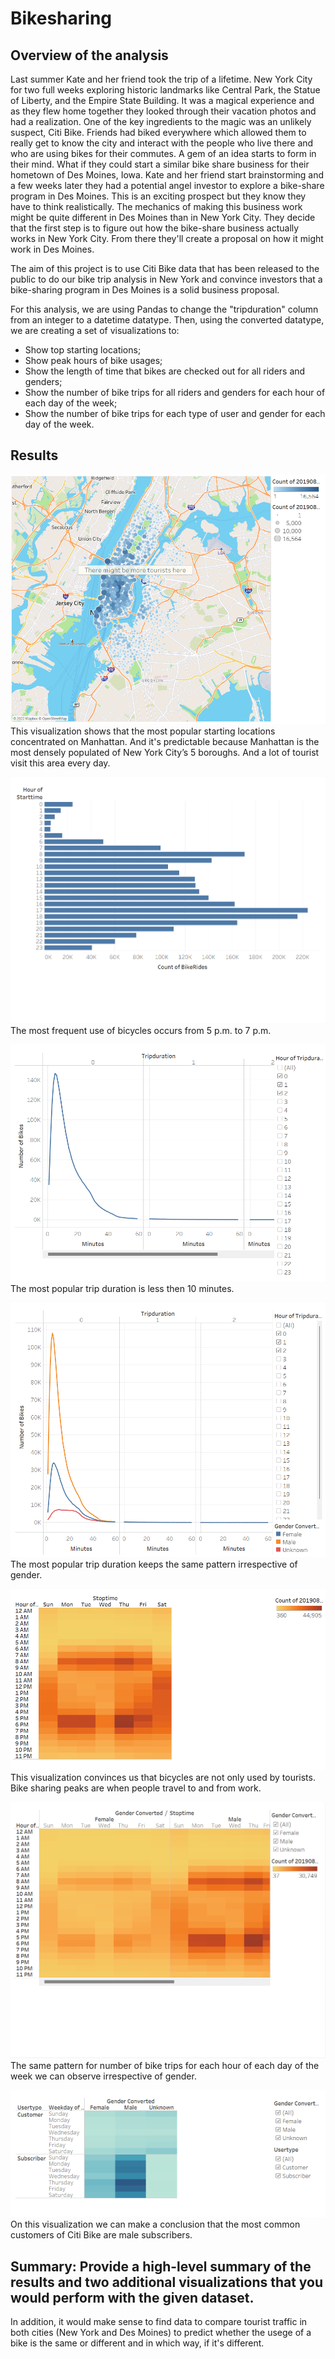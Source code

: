 # Bikesharing

## Overview of the analysis
Last summer Kate and her friend took the trip of a lifetime. New York City for two full weeks exploring historic landmarks
like Central Park, the Statue of Liberty, and the Empire State Building.
It was a magical experience and as they flew home together they looked through their vacation photos and had a realization.
One of the key ingredients to the magic was an unlikely suspect, Citi Bike. Friends had biked everywhere which allowed them
to really get to know the city and interact with the people who live there and who are using bikes for their commutes.
A gem of an idea starts to form in their mind. What if they could start a similar bike share business for their hometown of Des
Moines, Iowa. Kate and her friend start brainstorming and a few weeks later they had a 
potential angel investor to explore a bike-share program in Des Moines. This is an exciting prospect but they know they have to think
realistically. The mechanics of making this business work might be quite different in Des Moines than in New York City. They decide
that the first step is to figure out how the bike-share business actually works in New York City. From there they'll create a
proposal on how it might work in Des Moines. 

The aim of this project is to use Citi Bike data that has been released to the public to do our bike trip analysis  in New York and
convince investors that a bike-sharing program in Des Moines is a solid business proposal.

For this analysis, we are using Pandas to change the "tripduration" column from an integer to a datetime datatype. Then, using the
converted datatype, we are creating a set of visualizations to:  
* Show top starting locations;  
* Show peak hours of bike usages;  
* Show the length of time that bikes are checked out for all riders and genders;  
* Show the number of bike trips for all riders and genders for each hour of each day of the week;  
* Show the number of bike trips for each type of user and gender for each day of the week.  

## Results

![pic](https://github.com/ElenaMasarsky/Bikesharing/blob/main/Resources/Top%20Starting%20Location.png)
This visualization shows that the most popular starting locations concentrated on Manhattan. And it's
predictable because Manhattan is the most densely populated of New York City’s 5 boroughs. And a lot of tourist
visit this area every day.  

![pic](https://github.com/ElenaMasarsky/Bikesharing/blob/main/Resources/August%20Peak%20Hours.png)
The most frequent use of bicycles occurs from 5 p.m. to 7 p.m.  

![pic](https://github.com/ElenaMasarsky/Bikesharing/blob/main/Resources/Check%20out%20times%20for%20users.png)
The most popular trip duration is less then 10 minutes.  

![pic](https://github.com/ElenaMasarsky/Bikesharing/blob/main/Resources/Check%20out%20times%20by%20gender.png)
The most popular trip duration keeps the same pattern irrespective of gender.  

![pic](https://github.com/ElenaMasarsky/Bikesharing/blob/main/Resources/Trips%20by%20Weekday%20for%20Each%20Hour.png)
This visualization convinces us that bicycles are not only used by tourists. Bike sharing peaks are when people travel to and
from work.


![pic](https://github.com/ElenaMasarsky/Bikesharing/blob/main/Resources/Trips%20by%20Gender_Weekday%20per%20Hour.png)
The same pattern for number of bike trips for each hour of each day of the week we can observe irrespective of gender.  

![pic](https://github.com/ElenaMasarsky/Bikesharing/blob/main/Resources/User%20Trips%20by%20Gender%20by%20Weekday.png)
On this visualization we can make a conclusion that the most common customers of Citi Bike are male subscribers.  

## Summary: Provide a high-level summary of the results and two additional visualizations that you would perform with the given dataset.

In addition, it would make sense to find data to compare tourist traffic in both cities (New York and Des Moines) to predict
whether the usege of a bike is the same or different and in which way, if it's different.